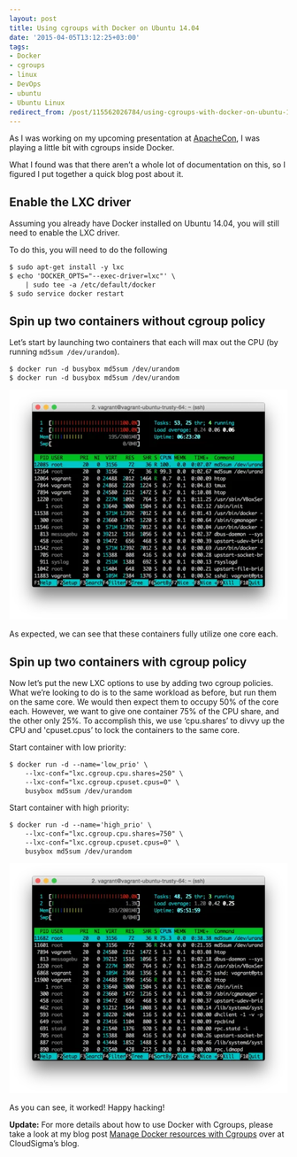 ```yaml
---
layout: post
title: Using cgroups with Docker on Ubuntu 14.04
date: '2015-04-05T13:12:25+03:00'
tags:
- Docker
- cgroups
- linux
- DevOps
- ubuntu
- Ubuntu Linux
redirect_from: /post/115562026784/using-cgroups-with-docker-on-ubuntu-1404
---
```


As I was working on my upcoming presentation at [ApacheCon](http://www.apachecon.com/), I was playing a little bit with cgroups inside Docker.

What I found was that there aren’t a whole lot of documentation on this, so I figured I put together a quick blog post about it.

## Enable the LXC driver

Assuming you already have Docker installed on Ubuntu 14.04, you will still need to enable the LXC driver.

To do this, you will need to do the following

    $ sudo apt-get install -y lxc
    $ echo 'DOCKER_OPTS="--exec-driver=lxc"' \
        | sudo tee -a /etc/default/docker
    $ sudo service docker restart

## Spin up two containers without cgroup policy

Let’s start by launching two containers that each will max out the CPU (by running `md5sum /dev/urandom`).

    $ docker run -d busybox md5sum /dev/urandom
    $ docker run -d busybox md5sum /dev/urandom

![Docker containers running without cgroup policy](/tumblr_files/tumblr_inline_nmbyklbgPw1skxjxc_540.webp)

As expected, we can see that these containers fully utilize one core each.

## Spin up two containers with cgroup policy

Now let’s put the new LXC options to use by adding two cgroup policies. What we’re looking to do is to the same workload as before, but run them on the same core. We would then expect them to occupy 50% of the core each. However, we want to give one container 75% of the CPU share, and the other only 25%. To accomplish this, we use ‘cpu.shares’ to divvy up the CPU and 'cpuset.cpus’ to lock the containers to the same core.

Start container with low priority:

    $ docker run -d --name='low_prio' \
        --lxc-conf="lxc.cgroup.cpu.shares=250" \ 
        --lxc-conf="lxc.cgroup.cpuset.cpus=0" \
        busybox md5sum /dev/urandom

Start container with high priority:

    $ docker run -d --name='high_prio' \
        --lxc-conf="lxc.cgroup.cpu.shares=750" \ 
        --lxc-conf="lxc.cgroup.cpuset.cpus=0" \
        busybox md5sum /dev/urandom

![Docker containers running with cgroup policy](/tumblr_files/tumblr_inline_nmbyk9EJyj1skxjxc_540.webp)

As you can see, it worked! Happy hacking!

**Update:** For more details about how to use Docker with Cgroups, please take a look at my blog post [Manage Docker resources with Cgroups](https://www.cloudsigma.com/manage-docker-resources-with-cgroups/) over at CloudSigma’s blog.
